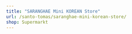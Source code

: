 ```yaml
---
title: "SARANGHAE Mini KOREAN Store"
url: /santo-tomas/saranghae-mini-korean-store/
shop: Supermarkt
---
```

